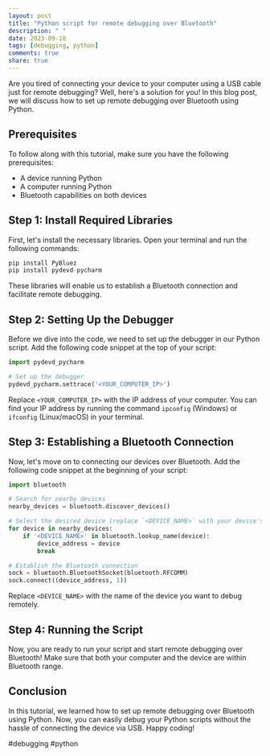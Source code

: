 ```yaml
---
layout: post
title: "Python script for remote debugging over Bluetooth"
description: " "
date: 2023-09-18
tags: [debugging, python]
comments: true
share: true
---
```


Are you tired of connecting your device to your computer using a USB cable just for remote debugging? Well, here's a solution for you! In this blog post, we will discuss how to set up remote debugging over Bluetooth using Python.

## Prerequisites
To follow along with this tutorial, make sure you have the following prerequisites:

- A device running Python
- A computer running Python
- Bluetooth capabilities on both devices

## Step 1: Install Required Libraries
First, let's install the necessary libraries. Open your terminal and run the following commands:

```python
pip install PyBluez
pip install pydevd-pycharm
```

These libraries will enable us to establish a Bluetooth connection and facilitate remote debugging.

## Step 2: Setting Up the Debugger
Before we dive into the code, we need to set up the debugger in our Python script. Add the following code snippet at the top of your script:

```python
import pydevd_pycharm

# Set up the debugger
pydevd_pycharm.settrace('<YOUR_COMPUTER_IP>')
```

Replace `<YOUR_COMPUTER_IP>` with the IP address of your computer. You can find your IP address by running the command `ipconfig` (Windows) or `ifconfig` (Linux/macOS) in your terminal.

## Step 3: Establishing a Bluetooth Connection
Now, let's move on to connecting our devices over Bluetooth. Add the following code snippet at the beginning of your script:

```python
import bluetooth

# Search for nearby devices
nearby_devices = bluetooth.discover_devices()

# Select the desired device (replace `<DEVICE_NAME>` with your device's name)
for device in nearby_devices:
    if '<DEVICE_NAME>' in bluetooth.lookup_name(device):
        device_address = device
        break

# Establish the Bluetooth connection
sock = bluetooth.BluetoothSocket(bluetooth.RFCOMM)
sock.connect((device_address, 1))
```

Replace `<DEVICE_NAME>` with the name of the device you want to debug remotely.

## Step 4: Running the Script
Now, you are ready to run your script and start remote debugging over Bluetooth! Make sure that both your computer and the device are within Bluetooth range.

## Conclusion
In this tutorial, we learned how to set up remote debugging over Bluetooth using Python. Now, you can easily debug your Python scripts without the hassle of connecting the device via USB. Happy coding!

#debugging #python